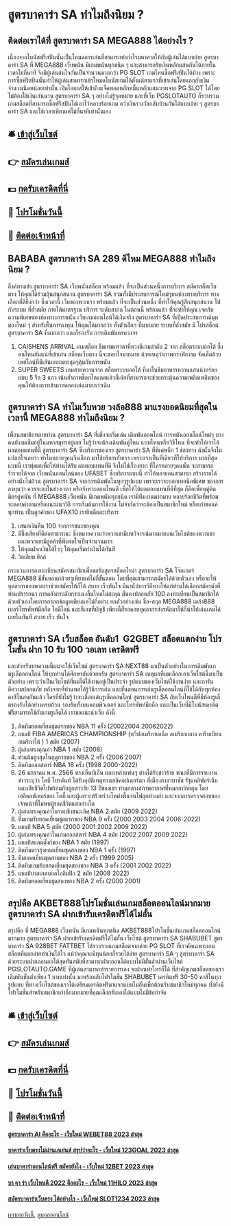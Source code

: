 # สูตรบาคาร่า SA ทำไมถึงนิยม ?
## ติดต่อเราได้ที่ สูตรบาคาร่า SA MEGA888 ได้อย่างไร ?
เนื่องจากโบนัสฟรีสปินนั้นเป็นโหมดการเล่นที่สามารถทำกำไรมหาศาลให้กับผู้เล่นได้แบบง่าย สูตรบาคาร่า SA ที่ MEGA888 เว็บพนัน มีเกมพนันทุกชนิด ๆ และสามารถรับเงินหลักแสนกันได้ภายในเวลาไม่กี่นาที จึงมีผู้เล่นสนใจกันเป็นจำนวนมากกว่า PG SLOT เกมไหนซื้อฟรีสปินได้บ้าง เพราะ การซื้อฟรีสปินนั้นทำให้ผู้เล่นสามารถเข้าโหมดโบนัสเกมได้ตั้งแต่ตาแรกที่เข้าเล่นโดยแลกกับเงินจำนวนนิดหน่อยเท่านั้น เปิดโอกาสให้เข้าถึงแจ็คพอตหลักหมื่นหลักแสนบาทจาก PG SLOT ได้โดยไม่ต้องใช้เงินเล่นนาน สูตรบาคาร่า SA ๆ อย่างไม่รู้จุดหมาย และที่เว็บ PGSLOTAUTO ก็รวบรวมเกมสล็อตที่สามารถซื้อฟรีสปินได้เอาไว้หลายร้อยเกม คว้าเงินรางวัลกลับบ้านกันได้แบบง่าย ๆ สูตรบาคาร่า SA และใช้เวลาเพียงแค่ไม่กี่นาทีเท่านั้นเอง

## 🛎 [เข้าสู่เว็บไซต์](https://bit.ly/3SdLNi2)
## 👉 [สมัครเล่นเกมส์](https://bit.ly/3SdLNi2)
## 💵 [กดรับเครดิตที่นี่](https://bit.ly/3dyRKHj)
## 👑 [โปรโมชั่นวันนี้](https://bit.ly/3dyRKHj)
## 📱 [ติดต่อเจ้าหน้าที่](https://bit.ly/3dyRKHj)

## BABABA สูตรบาคาร่า SA 289 ดีไหม MEGA888 ทำไมถึงนิยม ?
ลิ้งค์ทางเข้า สูตรบาคาร่า SA เว็บพนันสล็อต พร้อมแล้ว ที่จะเป็นส่วนหนึ่งการบริการ สมัครสล็ตเว็บตรง ให้คุณได้ร่วมลุ้นสนุกสนาน สูตรบาคาร่า SA รวมทั้งมีประสบการณ์ใหม่ๆบนช่องทางบริการ ทางเลือกที่ดียิ่งกว่า ซึ่งเวลานี้ เว็บของพวกเรา พร้อมแล้ว ที่จะเป็นส่วนหนึ่ง ที่ทำให้คุณรู้สึกสนุกสนาน ไปกับระบบ ที่ล้ำสมัย ภายใต้มาตรฐาน บริการ ระดับสากล ในตอนนี้ พร้อมแล้ว ที่จะทำให้คุณ เจอกับความพิเศษของช่องทางการพนัน เว็บเกมออนไลน์ได้เงินจริง สูตรบาคาร่า SA ที่เปิดประสบการณ์มุมมองใหม่ ๆ สำหรับในการลงทุน ให้คุณได้มากกว่า ทั้งตัวเลือก ที่มากมาย ระบบที่ล้ำสมัย มี โปรสล็อต สูตรบาคาร่า SA ที่มากกว่า และก็รองรับ การเดิมพันครบวงจร
1. CAISHENS ARRIVAL เกมสล็อต ธีมเทพเทวดาที่ดวงดีเกมลำดับ 2 จาก สล็อตระบบออโต้ ซึ่งคนไหนกันแน่ที่เข้าเล่น สล็อตเว็บตรง นี้จะชอบใจมากมาย ด้วยเหตุว่าภาพกราฟิกงาม จัดเต็มด้วยเพย์ไลน์ที่มีเส้นเยอะแยะสุดๆคุ้มกับการพนัน
2. SUPER SWEETS เกมสายหวานจาก สล็อตระบบออโต้ ที่มาในธีมอาหารหวานแสนน่าอร่อย แบบ 5 รีล 3 แถว เน้นย้ำภาพช็อกโกแลตแล้วก็เค้กที่สามารถจะช่วยกระตุ้นความเพลิดเพลินของคุณให้ต้องการเข้ามาทดลองเล่นมากกว่าเดิม

## สูตรบาคาร่า SA ทำไมเว็บหวย วงล้อ888 มาแรงยอดนิยมที่สุดในเวลานี้ MEGA888 ทำไมถึงนิยม ?
เพื่อนสมาชิกหลายท่าน สูตรบาคาร่า SA ที่เพิ่งจะเริ่มเล่น เดิมพันออนไลน์ การพนันออนไลน์ใหม่ๆ บางคนยังงมเข็มอยู่ในมหาสมุทรอยู่เลย ไม่รู้ว่าจะต้องเดินพันคู่ไหน แบบไหนหรือวิธีไหน ที่จะทำให้เราได้ผลตอบแทนที่ดี สูตรบาคาร่า SA ซึ่งบริการของเรา สูตรบาคาร่า SA ที่พิเศษอีก 1 ช่องทาง
ดังนั้นจึงไม่แปลกใจเลยว่า ทำไมหลายๆคนจึงเลือก มาใช้บริการกับเรา เพราะเราเป็นที่เดียวที่ให้บริการ มากที่สุดแบบนี้ เราทุ่มเทเพื่อให้ท่านได้รับ ผลตอบแทนที่ดี จึงไม่ใช่เรื่องยาก ที่ใครหลายๆคนนั้น จะสามารถร่ำรวยได้จาก เว็บพนันออนไลน์ของ UFABET
ซึ่งบริการแบบนี้ ทำให้หลายคนสามารถ สร้างรายได้อย่างนับไม่ถ้วน สูตรบาคาร่า SA จากการเดิมพันในทุกๆรูปแบบ เพราะเราจะบอกเทคนิคพิเศษ ของการลงทุนว่า ควรจะลงในช่วงเวลา หรือจังหวะตอนไหนดี เพื่อให้ได้ผลตอบแทนที่ดีที่สุด
ก็คือเพื่อนคู่คิดมิตรคู่พนัน ที่ MEGA888 เว็บพนัน มีเกมพนันทุกชนิด เรามีทีมงานมากมาย หลายร้อยชีวิตที่พร้อม จะตอบคำถามหรือแนะแนววิธี การเริ่มต้นการใช้งาน ไม่จำกัดว่าจะต้องเป็นสมาชิกใหม่ หรือเก่าขอแค่ทุกท่าน เป็นลูกค้าของ UFAX10 เรายินดีและบริการ
1. เสนอเงินคืน 100 จากการชนะของคุณ
2. มีชื่อเสียงที่ดีต่อสาธารณะ ซึ่งหมายความว่าพวกเขามีบทวิจารณ์มากมายบนเว็บไซต์ของพวกเขา และพวกเขามีลูกค้าที่พึงพอใจเป็นจำนวนมาก
3. ให้คุณฝากเงินได้ไวๆ ให้คุณเริ่มทำเงินได้ทันที
4. วิลเลียม ฮิลล์

กระบวนการลงทะเบียนสมัครสมาชิกเพื่อขอรับสูตรสล็อตโรม่า สูตรบาคาร่า SA โจ๊กเกอร์ MEGA888 มีขั้นตอนกล้วยๆเพียงแค่ไม่กี่ขั้นตอน โดยที่คุณสามารถสมัครได้ด้วยตัวเอง หรือจะให้บุคลากรของพวกเราช่วยสมัครให้ก็ได้ สบาย เร็วทันใจ มีนานัปการวิถีทางให้แก่ท่านได้เลือกสมัครดังที่ท่านปรารถนา การคลังกระฉับกระเฉงลื่นไหลไม่สะดุด มั่นคงปลอดภัย 100 ลงทะเบียนเป็นสมาชิกได้ด้วยตัวเองโดยการกรอกข้อมูลเพียงแต่ไม่กี่อย่าง ยกตัวอย่างเช่น ชื่อ-สกุล MEGA888 เมก้า888 เบอร์โทรศัพท์มือถือ ไอดีไลน์ และก็เลขที่บัญชี เพียงนี้ก็รอคอยบุคลากรส่งรหัสมาให้ก็นำไปเล่นเกมได้เลยในทันที สบาย เร็ว ทันใจ

## สูตรบาคาร่า SA เว็บสล็อต อันดับ1  G2GBET สล็อตแตกง่าย โปรโมชั่น ฝาก 10 รับ 100 วอเลท เครดิตฟรี
และสำหรับบทความนี้ผมจะใช้เว็บไซต์ สูตรบาคาร่า SA NEXT88 มาเป็นตัวอย่างในการเดิมพันเกมรูเล็ตออนไลน์ ให้ทุกท่านได้ศึกษากันด้วยครับ สูตรบาคาร่า SA เหตุผลที่ผมเลือกเอาเว็บไซต์นี้มาเป็นตัวอย่าง เพราะว่าเป็นเว็บไซต์ที่ผมได้ใช้งานอยู่เป็นประจำ รูปแบบของเว็บไซต์ใช้งานง่าย และการันตีความปลอดภัย
หลังจากที่ท่านพอได้รู้วิธีการเล่น และขั้นตอนการเล่นรูเล็ตออนไลน์ที่ใช้ได้กับทุกห้องคาสิโนสดกันแล้ว ใครที่ยังไม่รู้ว่าจะเลือกเล่นรูเล็ตออนไลน์ สูตรบาคาร่า SA กับเว็บไหนดีที่มีห้องรูเล็ตรองรับได้อย่างครบถ้วน รองรับทั้งบนคอมพิวเตอร์ และโทรศัพท์มือถือ และเป็นเว็บที่มีโบนัสเครดิตฟรีสามารถใช้กับเกมรูเล็ตได้ เราขอแนะนำเว็บ ดังนี้
1. ติดทีมยอดเยี่ยมชุดแรกของ NBA 11 ครั้ง (20022004 20062022)
2. แชมป์ FIBA AMERICAS CHAMPIONSHIP (ทวีปอเมริกาเหนือ อเมริกากลาง คาริบเบียน อเมริกาใต้ ) 1 สมัย (2007)
3. ผู้เล่นทรงคุณค่า NBA 1 สมัย (2008)
4. ทำแต้มสูงสุดในฤดูกาลของ NBA 2 ครั้ง (2006 2007)
5. ติดทีมออลสตาร์ NBA 18 ครั้ง (1998 2000-2022)
6. 26 มกราคม พ.ศ. 2566 ทางเอ็นบีเอ็น และเหล่าแฟนๆ ต่างได้รับข่าวร้าย ขณะที่มีการรายงานข่าวระบุว่า โคบี ไบรอันท์ ได้รับอุบัติเหตุทางเฮลิคอปเตอร์ตก ที่เมืองกาลาบาซัส รัฐแคลิฟอร์เนียและเสียชีวิตไปพร้อมกับลูกสาววัย 13 ปีของเขา ท่ามกลางสภาพอากาศที่หมอกปกคลุม โดยเฮลิคอปเตอร์ของ โคบี้ และผู้เคราะห์ร้ายร่วงโหม่งพื้นจนไฟลุกท่วมลำ และจากการตรวจสอบของเจ้าหน้าที่ไม่พบผู้รอดชีวิตแต่อย่างใด
7. ผู้เล่นทรงคุณค่าในรอบชิงชนะเลิศ NBA 2 สมัย (2009 2022)
8. ทีมเกมรับยอดเยี่ยมชุดแรกของ NBA 9 ครั้ง (2000 2003 2004 2006-2022)
9. แชมป์ NBA 5 สมัย (2000 2001 2002 2009 2022)
10. ผู้เล่นทรงคุณค่าในเกมออลสตาร์ NBA 4 สมัย (2002 2007 2009 2022)
11. แชมป์สแลมดั๊งก์ของ NBA 1 สมัย (1997)
12. ติดทีมดาวรุ่งยอดเยี่ยมชุดสองของ NBA 1 ครั้ง (1997)
13. ทีมยอดเยี่ยมชุดสามของ NBA 2 ครั้ง (1999 2005)
14. ติดทีมเกมรับยอดเยี่ยมชุดสองของ NBA 3 ครั้ง (2001 2002 2022)
15. แชมป์บาสเกตบอลโอลิมปิก 2 สมัย (2008 2022)
16. ติดทีมยอดเยี่ยมชุดสองของ NBA 2 ครั้ง (2000 2001)

## สรุปคือ AKBET888โปรโมชั่นเล่นเกมสล็อตออนไลน์มากมาย สูตรบาคาร่า SA ฝากเข้ารับเครดิตฟรีได้ไม่อั้น
สรุปคือ ที่ MEGA888 เว็บพนัน มีเกมพนันทุกชนิด AKBET888โปรโมชั่นเล่นเกมสล็อตออนไลน์มากมาย สูตรบาคาร่า SA ฝากเข้ารับเครดิตฟรีได้ไม่อั้น เว็บไซต์ สูตรบาคาร่า SA SHABUBET สูตรบาคาร่า SA 928BET FATTBET ได้รวบรวมเกมสล็อตจากค่าย PG SLOT ที่เราคัดเฉพาะเกมสล็อตที่แตกง่ายทำเงินได้ไว แม้ว่าคุณจะมีทุนน้อยก็รวยได้ง่าย สูตรบาคาร่า SA ๆ สูตรบาคาร่า SA ด้วยระบบฝากถอนออโต้สุดทันสมัยที่สามารถฝากถอนได้แบบไม่มีขั้นต่ำผ่านเว็บไซต์ PGSLOTAUTO.GAME ที่ผู้เล่นสามารถทำรายการเอง จะฝากเท่าไหร่ก็ได้ ที่สำคัญเกมสล็อตของเราเดิมพันขั้นต่ำเพียง 1 บาทเท่านั้น มาพร้อมกับโปรโมชั่น SHABUBET เครดิตฟรี 30-50 คาสิโนทุกรูปแบบ ที่ทางเว็บไซต์ของเราได้เตรียมเครดิตฟรีมาแจกแบบไม่อั้นเพื่อต้อนรับสมาชิกใหม่ทุกคน ทั้งยังมีโปรโมชั่นสำหรับสมาชิกเก่าอีกมากมายที่คุณเลือกรับเองได้แบบไม่มีข้อกำจัด

## 🛎 [เข้าสู่เว็บไซต์](https://bit.ly/3SdLNi2)
## 👉 [สมัครเล่นเกมส์](https://bit.ly/3SdLNi2)
## 💵 [กดรับเครดิตที่นี่](https://bit.ly/3dyRKHj)
## 👑 [โปรโมชั่นวันนี้](https://bit.ly/3dyRKHj)
## 📱 [ติดต่อเจ้าหน้าที่](https://bit.ly/3dyRKHj)

#### [สูตรบาคาร่า AI คืออะไร - เว็บใหม่ WEBET88 2023 ล่าสุด](https://atom.io/themes/สูตรบาคาร่า%20ai%20คืออะไร%20-%20เว็บใหม่%20webet88%202023%20ล่าสุด)
#### [บาคาร่าเว็บตรงไม่ผ่านเอเย่นต์ สรุปว่าอะไร - เว็บใหม่ 123GOAL 2023 ล่าสุด](https://atom.io/themes/บาคาร่าเว็บตรงไม่ผ่านเอเย่นต์%20สรุปว่าอะไร%20-%20เว็บใหม่%20123goal%202023%20ล่าสุด)
#### [เล่นบาคาร่าออนไลน์ฟรี สมัครยังไง - เว็บใหม่ 12BET 2023 ล่าสุด](https://atom.io/themes/เล่นบาคาร่าออนไลน์ฟรี%20สมัครยังไง%20-%20เว็บใหม่%2012bet%202023%20ล่าสุด)
#### [บา คา ร่า เว็บไหนดี 2022 คืออะไร - เว็บใหม่ 11HILO 2023 ล่าสุด](https://atom.io/themes/บา%20คา%20ร่า%20เว็บไหนดี%202022%20คืออะไร%20-%20เว็บใหม่%2011hilo%202023%20ล่าสุด)
#### [สมัครบาคาร่าเว็บตรง ได้อย่างไร - เว็บใหม่ SLOT1234 2023 ล่าสุด](https://atom.io/themes/สมัครบาคาร่าเว็บตรง%20ได้อย่างไร%20-%20เว็บใหม่%20slot1234%202023%20ล่าสุด)

[ผลบอลวันนี้](https://siamsport.tv "ผลบอลวันนี้"), [ดูบอลออนไลน์](https://siamsport.tv/ดูบอลสด "ดูบอลออนไลน์")